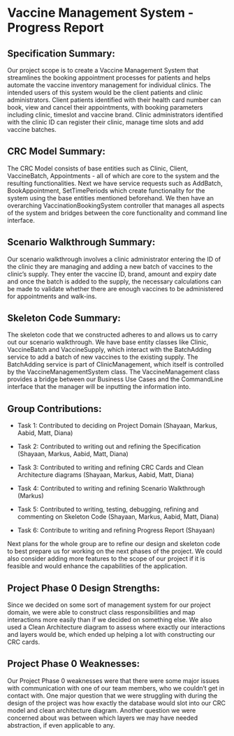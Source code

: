 ﻿


# Vaccine Management System - Progress Report

 ## Specification Summary:

Our project scope is to create a Vaccine Management System that streamlines the booking appointment processes for patients and helps automate the vaccine inventory management for individual clinics. The intended users of this system would be the client patients and clinic administrators. Client patients identified with their health card number can book, view and cancel their appointments, with booking parameters including clinic, timeslot and vaccine brand. Clinic administrators identified with the clinic ID can register their clinic, manage time slots and add vaccine batches.

 ## CRC Model Summary:

The CRC Model consists of base entities such as Clinic, Client, VaccineBatch, Appointments - all of which are core to the system and the resulting functionalities. Next we have service requests such as AddBatch, BookAppointment, SetTimePeriods which create functionality for the system using the base entities mentioned beforehand. We then have an overarching VaccinationBookingSystem controller that manages all aspects of the system and bridges between the core functionality and command line interface.

 ## Scenario Walkthrough Summary:

Our scenario walkthrough involves a clinic administrator entering the ID of the clinic they are managing and adding a new batch of vaccines to the clinic’s supply. They enter the vaccine ID, brand, amount and expiry date and once the batch is added to the supply, the necessary calculations can be made to validate whether there are enough vaccines to be administered for appointments and walk-ins.

 ## Skeleton Code Summary:

The skeleton code that we constructed adheres to and allows us to carry out our scenario walkthrough. We have base entity classes like Clinic, VaccineBatch and VaccineSupply, which interact with the BatchAdding service to add a batch of new vaccines to the existing supply. The BatchAdding service is part of ClinicManagement, which itself is controlled by the VaccineManagementSystem class. The VaccineManagement class provides a bridge between our Business Use Cases and the CommandLine interface that the manager will be inputting the information into.

 ## Group Contributions:

  * Task 1: Contributed to deciding on Project Domain (Shayaan, Markus, Aabid, Matt, Diana)

  * Task 2: Contributed to writing out and refining the Specification (Shayaan, Markus, Aabid, Matt, Diana)

  * Task 3: Contributed to writing and refining CRC Cards and Clean Architecture diagrams (Shayaan, Markus, Aabid, Matt, Diana)

  * Task 4: Contributed to writing and refining Scenario Walkthrough (Markus)

  * Task 5: Contributed to writing, testing, debugging, refining and commenting on Skeleton Code (Shayaan, Markus, Aabid, Matt, Diana)

 * Task 6: Contribute to writing and refining Progress Report (Shayaan)

Next plans for the whole group are to refine our design and skeleton code to best prepare us for working on the next phases of the project. We could also consider adding more features to the scope of our project if it is feasible and would enhance the capabilities of the application.

 ## Project Phase 0 Design Strengths:

Since we decided on some sort of management system for our project domain, we were able to construct class responsibilities and map interactions more easily than if we decided on something else. We also used a Clean Architecture diagram to assess where exactly our interactions and layers would be, which ended up helping a lot with constructing our CRC cards.

## Project Phase 0 Weaknesses:

Our Project Phase 0 weaknesses were that there were some major issues with communication with one of our team members, who we couldn’t get in contact with. One major question that we were struggling with during the design of the project was how exactly the database would slot into our CRC model and clean architecture diagram. Another question we were concerned about was between which layers we may have needed abstraction, if even applicable to any.

